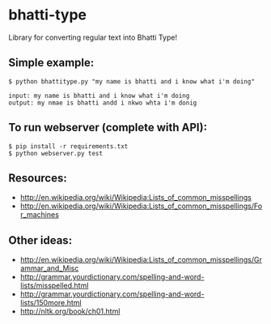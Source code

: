 bhatti-type
===========

Library for converting regular text into Bhatti Type!

Simple example:
---------------

    $ python bhattitype.py "my name is bhatti and i know what i'm doing"
    
    input: my name is bhatti and i know what i'm doing
    output: my nmae is bhatti andd i nkwo whta i'm donig

To run webserver (complete with API):
-------------------------------------
    $ pip install -r requirements.txt
    $ python webserver.py test

Resources:
----------
-   http://en.wikipedia.org/wiki/Wikipedia:Lists_of_common_misspellings
-   http://en.wikipedia.org/wiki/Wikipedia:Lists_of_common_misspellings/For_machines

Other ideas:
------------
-   http://en.wikipedia.org/wiki/Wikipedia:Lists_of_common_misspellings/Grammar_and_Misc
-   http://grammar.yourdictionary.com/spelling-and-word-lists/misspelled.html
-   http://grammar.yourdictionary.com/spelling-and-word-lists/150more.html
-   http://nltk.org/book/ch01.html
